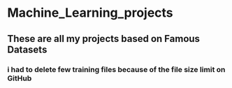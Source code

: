 # Machine_Learning_projects
## These are all my projects based on Famous Datasets 
### i had to delete few training files because of the file size limit on GitHub
